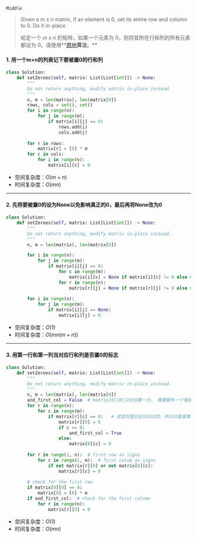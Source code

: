 `Middle`

> Given a m x n matrix, if an element is 0, set its entire row and column to 0. Do it in-place.
>
> 给定一个 *m* x *n* 的矩阵，如果一个元素为 0，则将其所在行和列的所有元素都设为 0。请使用**[原地](http://baike.baidu.com/item/原地算法)**算法**。**

#### 1. 用一个m+n的列表记下要被置0的行和列

```python
class Solution:
    def setZeroes(self, matrix: List[List[int]]) -> None:
        """
        Do not return anything, modify matrix in-place instead.
        """
        n, m = len(matrix), len(matrix[0])
        rows, cols = set(), set()
        for i in range(n):
            for j in range(m):
                if matrix[i][j] == 0:
                    rows.add(i)
                    cols.add(j)
        
        for r in rows:
            matrix[r] = [0] * m
        for c in cols:
            for i in range(n):
                matrix[i][c] = 0
```

- 空间复杂度：$O(m+n)$
- 时间复杂度：$O(mn)$

---

#### 2. 先将要被置0的设为None以免影响真正的0，最后再将None改为0

```python
class Solution:
    def setZeroes(self, matrix: List[List[int]]) -> None:
        """
        Do not return anything, modify matrix in-place instead.
        """
        n, m = len(matrix), len(matrix[0])

        for i in range(n):
            for j in range(m):
                if matrix[i][j] == 0:
                    for c in range(m):
                        matrix[i][c] = None if matrix[i][c] != 0 else 0  
                    for r in range(n):
                        matrix[r][j] = None if matrix[r][j] != 0 else 0
    
        for i in range(n):
            for j in range(m):
                if matrix[i][j] == None:
                    matrix[i][j] = 0
```

- 空间复杂度：$O(1)$
- 时间复杂度：$O(mn(m+n))$

---

#### 3. 用第一行和第一列当对应行和列是否置0的标志

```python
class Solution:
    def setZeroes(self, matrix: List[List[int]]) -> None:
        """
        Do not return anything, modify matrix in-place instead.
        """
        n, m = len(matrix), len(matrix[0])
        and_first_col = False  # matrix[0][0]只对应第一行， 需要额外一个值来记录第一列是否要置0
        for r in range(n): 
            for c in range(m):
                if matrix[r][c] == 0:   # 改变的是已经访问过的，所以只能是第一行第一列来当置0的标志
                    matrix[r][0] = 0
                    if c == 0:
                        and_first_col = True
                    else:
                        matrix[0][c] = 0
        
        for r in range(1, n):  # first row as signs
            for c in range(1, m):  # first colum as signs
                if not matrix[r][0] or not matrix[0][c]:
                    matrix[r][c] = 0
        
        # check for the first row
        if matrix[0][0] == 0:
            matrix[0] = [0] * m
        if and_first_col:  # check for the first column
            for r in range(n):
                matrix[r][0] = 0
```

- 空间复杂度：$O(1)$
- 时间复杂度：$O(mn)$

